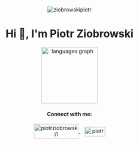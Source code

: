 <br clear="both">
<p align="center"> 
  <img src="https://komarev.com/ghpvc/?username=ziobrowskipiotr&label=Profile%20views&color=0e75b6&style=flat" alt="ziobrowskipiotr" />
</p>

<h1 align="center">Hi 👋, I'm Piotr Ziobrowski</h1>

<div align="center">
  <a href="https://github.com/ziobrowskipiotr/">
    <img src="https://github-readme-stats.vercel.app/api/top-langs?username=ziobrowskipiotr&locale=en&hide_title=false&layout=compact&card_width=320&langs_count=5&theme=dracula&hide_border=false" height="150" alt="languages graph" />
  </a>
</div>

<h4 align="center">Connect with me:</h4>
<p align="center">
  <a href="https://leetcode.com/u/Piotr_Ziobrowski/" target="blank">
    <img align="center" src="https://upload.wikimedia.org/wikipedia/commons/c/c2/LeetCode_Logo_2.png" alt="piotrziobrowski1" height="40" width="120" />
  </a>
  &nbsp;&nbsp;
  <a href="https://www.linkedin.com/in/piotr-ziobrowski-999b0426b/" target="blank">
    <img align="center" src="https://raw.githubusercontent.com/rahuldkjain/github-profile-readme-generator/master/src/images/icons/Social/linked-in-alt.svg" alt="piotr-ziobrowski" height="25" width="55" />
  </a>
</p>
